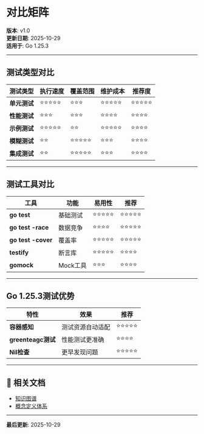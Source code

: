 ﻿# 对比矩阵

**版本**: v1.0  
**更新日期**: 2025-10-29  
**适用于**: Go 1.25.3

---

## 测试类型对比

| 测试类型 | 执行速度 | 覆盖范围 | 维护成本 | 推荐度 |
|---------|---------|---------|---------|-------|
| **单元测试** | ⭐⭐⭐⭐⭐ | ⭐⭐⭐ | ⭐⭐⭐⭐⭐ | ⭐⭐⭐⭐⭐ |
| **性能测试** | ⭐⭐⭐ | ⭐⭐⭐ | ⭐⭐⭐⭐ | ⭐⭐⭐⭐ |
| **示例测试** | ⭐⭐⭐⭐⭐ | ⭐⭐ | ⭐⭐⭐⭐⭐ | ⭐⭐⭐⭐ |
| **模糊测试** | ⭐⭐ | ⭐⭐⭐⭐⭐ | ⭐⭐⭐ | ⭐⭐⭐⭐ |
| **集成测试** | ⭐⭐ | ⭐⭐⭐⭐⭐ | ⭐⭐⭐ | ⭐⭐⭐⭐ |

---

## 测试工具对比

| 工具 | 功能 | 易用性 | 推荐 |
|------|------|-------|------|
| **go test** | 基础测试 | ⭐⭐⭐⭐⭐ | ⭐⭐⭐⭐⭐ |
| **go test -race** | 数据竞争 | ⭐⭐⭐⭐ | ⭐⭐⭐⭐⭐ |
| **go test -cover** | 覆盖率 | ⭐⭐⭐⭐⭐ | ⭐⭐⭐⭐⭐ |
| **testify** | 断言库 | ⭐⭐⭐⭐⭐ | ⭐⭐⭐⭐ |
| **gomock** | Mock工具 | ⭐⭐⭐ | ⭐⭐⭐⭐ |

---

## Go 1.25.3测试优势

| 特性 | 效果 | 推荐 |
|------|------|------|
| **容器感知** | 测试资源自动适配 | ⭐⭐⭐⭐⭐ |
| **greenteagc测试** | 性能测试更准确 | ⭐⭐⭐⭐ |
| **Nil检查** | 更早发现问题 | ⭐⭐⭐⭐⭐ |

---

## 🔗 相关文档

- [知识图谱](./00-知识图谱.md)
- [概念定义体系](./00-概念定义体系.md)

---

**最后更新**: 2025-10-29
